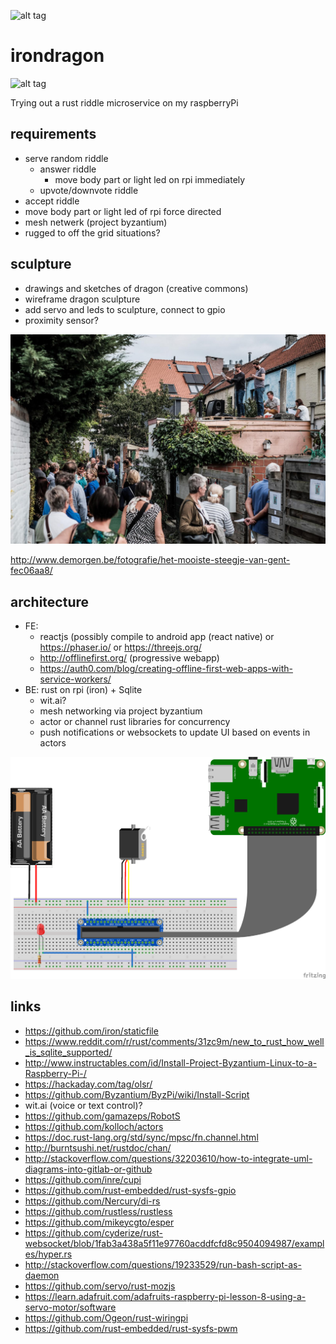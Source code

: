 ![alt tag](https://travis-ci.org/yenwel/irondragon.svg?branch=master)
# irondragon

![alt tag](https://upload.wikimedia.org/wikipedia/commons/2/2c/Zmei_Gorinich_%28colour_fixed%29.jpg)

Trying out a rust riddle microservice on my raspberryPi

## requirements
* serve random riddle
  * answer riddle
    * move body part or light led on rpi immediately
  * upvote/downvote riddle
* accept riddle
* move body part or light led of rpi force directed
* mesh netwerk (project byzantium)
* rugged to off the grid situations?

## sculpture
* drawings and sketches of dragon (creative commons)
* wireframe dragon sculpture
* add servo and leds to sculpture, connect to gpio
* proximity sensor?

![alt tag](https://raw.githubusercontent.com/yenwel/irondragon/master/korhoenstraat.jpg)

http://www.demorgen.be/fotografie/het-mooiste-steegje-van-gent-fec06aa8/

## architecture
* FE: 
  * reactjs (possibly compile to android app (react native) or https://phaser.io/ or https://threejs.org/
  * http://offlinefirst.org/ (progressive webapp)
  * https://auth0.com/blog/creating-offline-first-web-apps-with-service-workers/
* BE: rust on rpi (iron) + Sqlite 
  * wit.ai?
  * mesh networking via project byzantium
  * actor or channel rust libraries for concurrency
  * push notifications or websockets to update UI based on events in actors

![alt tag](https://raw.githubusercontent.com/yenwel/irondragon/master/dragonschema_bb.png)


## links
* https://github.com/iron/staticfile
* https://www.reddit.com/r/rust/comments/31zc9m/new_to_rust_how_well_is_sqlite_supported/
* http://www.instructables.com/id/Install-Project-Byzantium-Linux-to-a-Raspberry-Pi-/
* https://hackaday.com/tag/olsr/
* https://github.com/Byzantium/ByzPi/wiki/Install-Script
* wit.ai (voice or text control)?
* https://github.com/gamazeps/RobotS
* https://github.com/kolloch/actors
* https://doc.rust-lang.org/std/sync/mpsc/fn.channel.html
* http://burntsushi.net/rustdoc/chan/
* http://stackoverflow.com/questions/32203610/how-to-integrate-uml-diagrams-into-gitlab-or-github
* https://github.com/inre/cupi
* https://github.com/rust-embedded/rust-sysfs-gpio
* https://github.com/Nercury/di-rs
* https://github.com/rustless/rustless
* https://github.com/mikeycgto/esper
* https://github.com/cyderize/rust-websocket/blob/1fab3a438a5f11e97760acddfcfd8c9504094987/examples/hyper.rs
* http://stackoverflow.com/questions/19233529/run-bash-script-as-daemon
* https://github.com/servo/rust-mozjs
* https://learn.adafruit.com/adafruits-raspberry-pi-lesson-8-using-a-servo-motor/software
* https://github.com/Ogeon/rust-wiringpi
* https://github.com/rust-embedded/rust-sysfs-pwm
